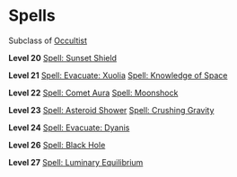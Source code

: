 <!-- TITLE: Galaxian -->
<!-- SUBTITLE: Students of celestial magic, Galaxians are keen to harness cosmic power and bend it to their will to bring destruction upon their foes. -->

# Spells
Subclass of [Occultist](occultist)

**Level 20**
[Spell: Sunset Shield](sunset-shield)

**Level 21**
[Spell: Evacuate: Xuolia](evacuate-xuolia)
[Spell: Knowledge of Space](knowledge-of-space)

**Level 22**
[Spell: Comet Aura](comet-aura)
[Spell: Moonshock](moonshock)

**Level 23**
[Spell: Asteroid Shower](asteroid-shower)
[Spell: Crushing Gravity](crushing-gravity)

**Level 24**
[Spell: Evacuate: Dyanis](evacuate-dyanis)

**Level 26**
[Spell: Black Hole](black-hole)

**Level 27**
[Spell: Luminary Equilibrium](luminary-equilibrium)